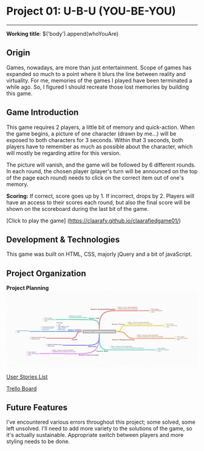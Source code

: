 # Project 01: U-B-U (YOU-BE-YOU)
---
**Working title**: $('body').append(whoYouAre) 

## Origin
Games, nowadays, are more than just entertainment. Scope of games has expanded so much to a point where it blurs the line between  reality and virtuality. For me, memories of the games I played have been terminated a while ago. So, I figured I should recreate those lost memories by building this game. 


## Game Introduction

This game requires 2 players, a little bit of memory and quick-action. When the game begins, a picture of one character (drawn by me...) will be exposed to both characters for 3 seconds. Within that 3 seconds, both players have to remember as much as possible about the character, which will mostly be regarding attire for this version. 

The picture will vanish, and the game will be followed by 6 different rounds. In each round, the chosen player (player's turn will be announced on the top of the page each round) needs to click on the correct item out of one's memory. 

**Scoring:**
If correct, score goes up by 1. If incorrect, drops by 2. Players will have an access to their scores each round, but also the final score will be shown on the scoreboard during the last bit of the game.

[Click to play the game] (https://claarafy.github.io/claarafiedgame01/)

## Development & Technologies

This game was built on HTML, CSS, majorly jQuery and a bit of javaScript.

## Project Organization
**Project Planning**
![](images/project01_mindmap.png)

[User Stories List](https://1drv.ms/x/s!Atf2EKHjvdCefBab4tZeV-AMYWw)

[Trello Board](https://trello.com/b/g6qpUwIZ/project-01-body-append-whoyouare)


## Future Features

I've encountered various errors throughout this project; some solved, some left unsolved. I'll need to add more variety to the solutions of the game, so it's actually sustainable. Appropriate switch between players and more styling needs to be done.







